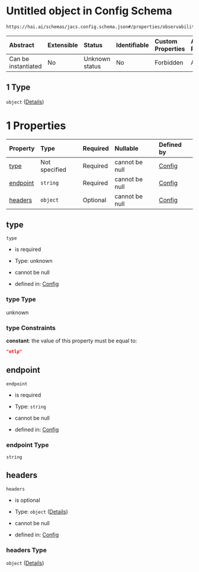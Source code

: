 # Untitled object in Config Schema

```txt
https://hai.ai/schemas/jacs.config.schema.json#/properties/observability/properties/metrics/properties/destination/oneOf/1
```



| Abstract            | Extensible | Status         | Identifiable | Custom Properties | Additional Properties | Access Restrictions | Defined In                                                                                |
| :------------------ | :--------- | :------------- | :----------- | :---------------- | :-------------------- | :------------------ | :---------------------------------------------------------------------------------------- |
| Can be instantiated | No         | Unknown status | No           | Forbidden         | Allowed               | none                | [jacs.config.schema.json\*](../../schemas/jacs.config.schema.json "open original schema") |

## 1 Type

`object` ([Details](jacs-properties-observability-properties-metrics-properties-destination-oneof-1.md))

# 1 Properties

| Property              | Type          | Required | Nullable       | Defined by                                                                                                                                                                                                                                                        |
| :-------------------- | :------------ | :------- | :------------- | :---------------------------------------------------------------------------------------------------------------------------------------------------------------------------------------------------------------------------------------------------------------- |
| [type](#type)         | Not specified | Required | cannot be null | [Config](jacs-properties-observability-properties-metrics-properties-destination-oneof-1-properties-type.md "https://hai.ai/schemas/jacs.config.schema.json#/properties/observability/properties/metrics/properties/destination/oneOf/1/properties/type")         |
| [endpoint](#endpoint) | `string`      | Required | cannot be null | [Config](jacs-properties-observability-properties-metrics-properties-destination-oneof-1-properties-endpoint.md "https://hai.ai/schemas/jacs.config.schema.json#/properties/observability/properties/metrics/properties/destination/oneOf/1/properties/endpoint") |
| [headers](#headers)   | `object`      | Optional | cannot be null | [Config](jacs-properties-observability-properties-metrics-properties-destination-oneof-1-properties-headers.md "https://hai.ai/schemas/jacs.config.schema.json#/properties/observability/properties/metrics/properties/destination/oneOf/1/properties/headers")   |

## type



`type`

* is required

* Type: unknown

* cannot be null

* defined in: [Config](jacs-properties-observability-properties-metrics-properties-destination-oneof-1-properties-type.md "https://hai.ai/schemas/jacs.config.schema.json#/properties/observability/properties/metrics/properties/destination/oneOf/1/properties/type")

### type Type

unknown

### type Constraints

**constant**: the value of this property must be equal to:

```json
"otlp"
```

## endpoint



`endpoint`

* is required

* Type: `string`

* cannot be null

* defined in: [Config](jacs-properties-observability-properties-metrics-properties-destination-oneof-1-properties-endpoint.md "https://hai.ai/schemas/jacs.config.schema.json#/properties/observability/properties/metrics/properties/destination/oneOf/1/properties/endpoint")

### endpoint Type

`string`

## headers



`headers`

* is optional

* Type: `object` ([Details](jacs-properties-observability-properties-metrics-properties-destination-oneof-1-properties-headers.md))

* cannot be null

* defined in: [Config](jacs-properties-observability-properties-metrics-properties-destination-oneof-1-properties-headers.md "https://hai.ai/schemas/jacs.config.schema.json#/properties/observability/properties/metrics/properties/destination/oneOf/1/properties/headers")

### headers Type

`object` ([Details](jacs-properties-observability-properties-metrics-properties-destination-oneof-1-properties-headers.md))
